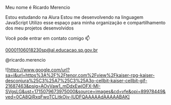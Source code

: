 Meu nome é Ricardo Merencio

Estou estudando na Alura
Estou me desenvolvendo na linguagem JavaScript
Utilizo esse espaço para minha organização e compartilhamento dos meu projetos desenvolvidos

Você pode entrar em contato comigo 📫

00001106018230sp@al.educacao.sp.gov.br

@ricardo.merencio

![https://www.google.com/url?sa=i&url=https%3A%2F%2Ftenor.com%2Fview%2Fkaiser-rpg-kaiser-desconjura%25C3%25A7%25C3%25A3o-cellbit-kaiser-cellbit-gif-21687463&psig=AOvVaw1_mDdxEwjOFX-MI-SVgsLG&ust=1715079673975000&source=images&cd=vfe&opi=89978449&ved=0CA8QjRxqFwoTCLitkOjv-IUDFQAAAAAdAAAAABAK]

